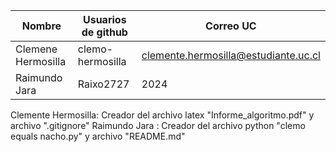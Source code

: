 | Nombre                      | Usuarios de github       |Correo UC                                                  |
|------------------|--------------------|----------------------------------|
| Clemene Hermosilla | clemo-hermosilla         | clemente.hermosilla@estudiante.uc.cl |
| Raimundo Jara          | Raixo2727 | 2024          | rjarav5@estudiante.uc.cl                        |

Clemente Hermosilla: Creador del archivo latex "Informe_algoritmo.pdf" y archivo ".gitignore"
Raimundo Jara : Creador del archivo python "clemo equals nacho.py" y archivo "README.md"
